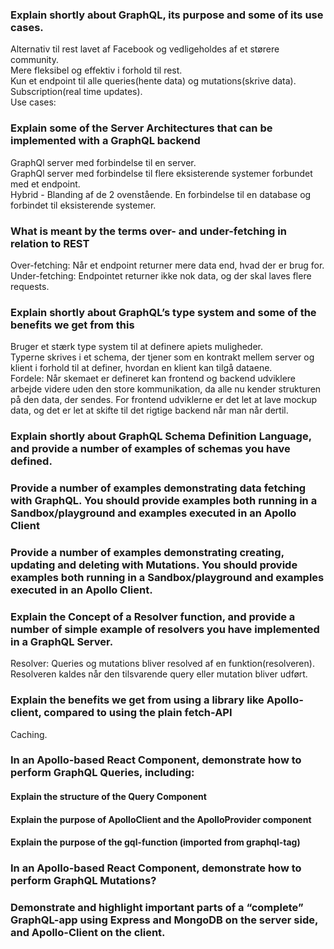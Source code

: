 ### Explain shortly about GraphQL, its purpose and some of its use cases.
Alternativ til rest lavet af Facebook og vedligeholdes af et størere community.  
Mere fleksibel og effektiv i forhold til rest.  
Kun et endpoint til alle queries(hente data) og mutations(skrive data). Subscription(real time updates).  
Use cases: 

### Explain some of the Server Architectures that can be implemented with a GraphQL backend
GraphQl server med forbindelse til en server.  
GraphQl server med forbindelse til flere eksisterende systemer forbundet med et endpoint.  
Hybrid - Blanding af de 2 ovenstående. En forbindelse til en database og forbindet til eksisterende systemer.  

### What is meant by the terms over- and under-fetching in relation to REST
Over-fetching: Når et endpoint returner mere data end, hvad der er brug for.  
Under-fetching: Endpointet returner ikke nok data, og der skal laves flere requests.  

### Explain shortly about GraphQL’s type system and some of the benefits we get from this
Bruger et stærk type system til at definere apiets muligheder.   
Typerne skrives i et schema, der tjener som en kontrakt mellem server og klient i forhold til at definer, hvordan en klient kan tilgå dataene.  
Fordele: Når skemaet er defineret kan frontend og backend udviklere arbejde videre uden den store kommunikation, da alle nu kender strukturen på den data, der sendes. For frontend udviklerne er det let at lave mockup data, og det er let at skifte til det rigtige backend når man når dertil.  

### Explain shortly about GraphQL Schema Definition Language, and provide a number of examples of schemas you have defined.

### Provide a number of examples demonstrating data fetching with GraphQL. You should provide examples both running in a Sandbox/playground and examples executed in an Apollo Client

### Provide a number of examples demonstrating creating, updating and deleting with Mutations. You should provide examples both running in a Sandbox/playground and examples executed in an Apollo Client.  

### Explain the Concept of a Resolver function, and provide a number of simple example of resolvers you have implemented in a GraphQL Server.  
Resolver: Queries og mutations bliver resolved af en funktion(resolveren). Resolveren kaldes når den tilsvarende query eller mutation bliver udført.  

### Explain the benefits we get from using a library like Apollo-client, compared to using the plain fetch-API
Caching.   

### In an Apollo-based React Component, demonstrate how to perform GraphQL Queries, including:
#### Explain the structure of the Query Component

#### Explain the purpose of ApolloClient and the ApolloProvider component

#### Explain the purpose of the gql-function (imported from graphql-tag)

### In an Apollo-based React Component, demonstrate how to perform GraphQL Mutations?

### Demonstrate and highlight important parts of a “complete” GraphQL-app using Express and MongoDB on the server side, and Apollo-Client on the client.
